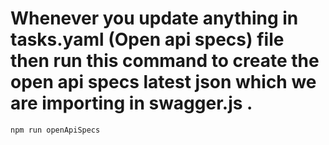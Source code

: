 # Whenever you update anything in tasks.yaml (Open api specs) file then run this command to create the open api specs latest json which we are importing in swagger.js .

```npm run openApiSpecs```
